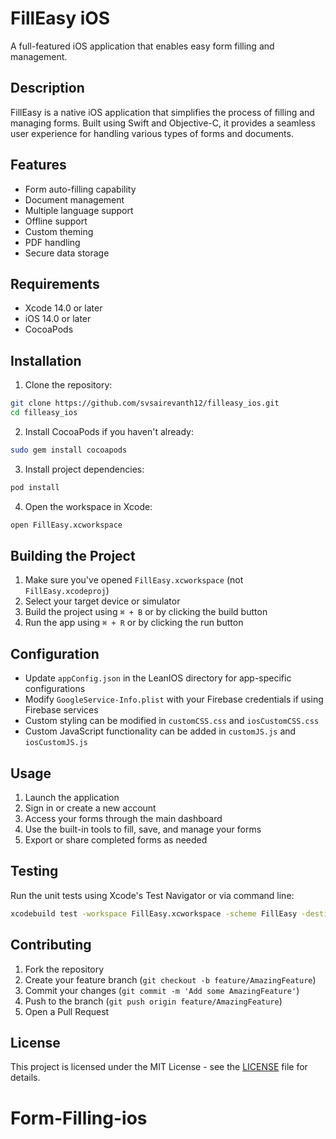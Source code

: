 # FillEasy iOS

A full-featured iOS application that enables easy form filling and management.

## Description

FillEasy is a native iOS application that simplifies the process of filling and managing forms. Built using Swift and Objective-C, it provides a seamless user experience for handling various types of forms and documents.

## Features

- Form auto-filling capability
- Document management
- Multiple language support
- Offline support
- Custom theming
- PDF handling
- Secure data storage

## Requirements

- Xcode 14.0 or later
- iOS 14.0 or later
- CocoaPods

## Installation

1. Clone the repository:
```bash
git clone https://github.com/svsairevanth12/filleasy_ios.git
cd filleasy_ios
```

2. Install CocoaPods if you haven't already:
```bash
sudo gem install cocoapods
```

3. Install project dependencies:
```bash
pod install
```

4. Open the workspace in Xcode:
```bash
open FillEasy.xcworkspace
```

## Building the Project

1. Make sure you've opened `FillEasy.xcworkspace` (not `FillEasy.xcodeproj`)
2. Select your target device or simulator
3. Build the project using `⌘ + B` or by clicking the build button
4. Run the app using `⌘ + R` or by clicking the run button

## Configuration

- Update `appConfig.json` in the LeanIOS directory for app-specific configurations
- Modify `GoogleService-Info.plist` with your Firebase credentials if using Firebase services
- Custom styling can be modified in `customCSS.css` and `iosCustomCSS.css`
- Custom JavaScript functionality can be added in `customJS.js` and `iosCustomJS.js`

## Usage

1. Launch the application
2. Sign in or create a new account
3. Access your forms through the main dashboard
4. Use the built-in tools to fill, save, and manage your forms
5. Export or share completed forms as needed

## Testing

Run the unit tests using Xcode's Test Navigator or via command line:
```bash
xcodebuild test -workspace FillEasy.xcworkspace -scheme FillEasy -destination 'platform=iOS Simulator,name=iPhone 14,OS=16.0'
```

## Contributing

1. Fork the repository
2. Create your feature branch (`git checkout -b feature/AmazingFeature`)
3. Commit your changes (`git commit -m 'Add some AmazingFeature'`)
4. Push to the branch (`git push origin feature/AmazingFeature`)
5. Open a Pull Request

## License

This project is licensed under the MIT License - see the [LICENSE](LICENSE) file for details.
# Form-Filling-ios

